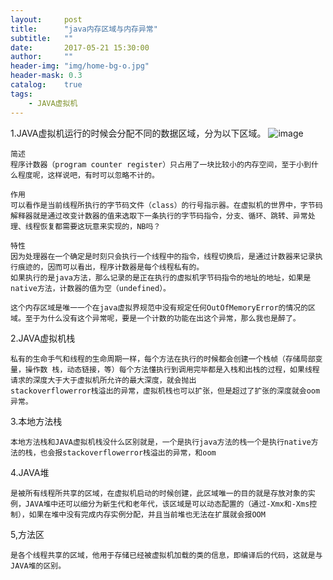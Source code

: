 ```yaml
---
layout:     post
title:      "java内存区域与内存异常"
subtitle:   ""
date:       2017-05-21 15:30:00
author:     ""
header-img: "img/home-bg-o.jpg"
header-mask: 0.3
catalog:    true
tags:
    - JAVA虚拟机
---
```

1.JAVA虚拟机运行的时候会分配不同的数据区域，分为以下区域。
![image](http://upload-images.jianshu.io/upload_images/1205414-93adfc50bda6fd00.jpg?imageMogr2/auto-orient/strip%7CimageView2/2/w/1240)

    简述
    程序计数器（program counter register）只占用了一块比较小的内存空间，至于小到什么程度呢，这样说吧，有时可以忽略不计的。

    作用
    可以看作是当前线程所执行的字节码文件（class）的行号指示器。在虚拟机的世界中，字节码解释器就是通过改变计数器的值来选取下一条执行的字节码指令，分支、循环、跳转、异常处理、线程恢复都需要这玩意来实现的，NB吗？

    特性
    因为处理器在一个确定是时刻只会执行一个线程中的指令，线程切换后，是通过计数器来记录执行痕迹的，因而可以看出，程序计数器是每个线程私有的。
    如果执行的是java方法，那么记录的是正在执行的虚拟机字节码指令的地址的地址，如果是native方法，计数器的值为空（undefined）。

    这个内存区域是唯一一个在java虚拟界规范中没有规定任何OutOfMemoryError的情况的区域。至于为什么没有这个异常呢，要是一个计数的功能在出这个异常，那么我也是醉了。




2.JAVA虚拟机栈

    私有的生命手气和线程的生命周期一样，每个方法在执行的时候都会创建一个栈帧（存储局部变量，操作数 栈，动态链接，等）每个方法懂执行到调用完毕都是入栈和出栈的过程，如果线程请求的深度大于大于虚拟机所允许的最大深度，就会抛出
    stackoverflowerror栈溢出的异常，虚拟机栈也可以扩张，但是超过了扩张的深度就会oom异常。


3.本地方法栈

    本地方法栈和JAVA虚拟机栈没什么区别就是，一个是执行java方法的栈一个是执行native方法的栈，也会报stackoverflowerror栈溢出的异常，和oom


4.JAVA堆

    是被所有线程所共享的区域，在虚拟机启动的时候创建，此区域唯一的目的就是存放对象的实例，JAVA堆中还可以细分为新生代和老年代，该区域是可以动态配置的（通过-Xmx和-Xms控制），如果在堆中没有完成内存实例分配，并且当前堆也无法在扩展就会报OOM

5,方法区

    是各个线程共享的区域，他用于存储已经被虚拟机加载的类的信息，即编译后的代码，这就是与JAVA堆的区别。